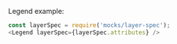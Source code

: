 Legend example:

```js
const layerSpec = require('mocks/layer-spec');
<Legend layerSpec={layerSpec.attributes} />
```
